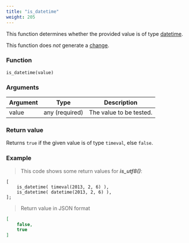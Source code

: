 ```yaml
---
title: "is_datetime"
weight: 205
---
```


This function determines whether the provided value is of
type [datetime](../../data-types/datetime).

This function does *not* generate a [change](../../overview/changes).


### Function

`is_datetime(value)`

### Arguments

Argument | Type | Description
-------- | ---- | -----------
value | any (required) | The value to be tested.

### Return value

Returns `true` if the given value is of type `timeval`, else `false`.

### Example

> This code shows some return values for ***is_utf8()***:

```thingsdb,json_response
[
    is_datetime( timeval(2013, 2, 6) ),
    is_datetime( datetime(2013, 2, 6) ),
];
```

> Return value in JSON format

```json
[
    false,
    true
]
```
